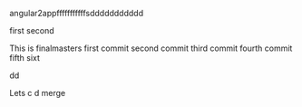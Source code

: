 
 angular2appfffffffffffsddddddddddd

first
second


This is finalmasters
first commit
second commit
third commit
fourth commit
fifth
sixt

dd

Lets c d merge